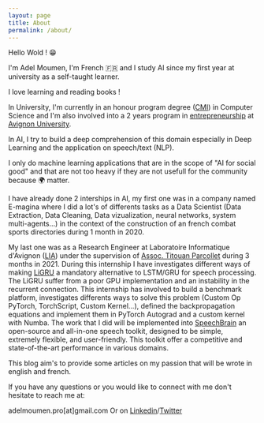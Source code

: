 ```yaml
---
layout: page
title: About
permalink: /about/
---
```


Hello Wold ! 😁

I'm Adel Moumen, I'm French 🇫🇷 and I study AI since my first year at university as a self-taught learner.

I love learning and reading books ! 

In University, I'm currently in an honour program degree ([CMI](https://reseau-figure.fr/)) in Computer Science and I'm also involved into a 2 years program in [entrepreneurship](https://univ-avignon.fr/formations/orientation-et-insertion/l-entrepreneuriat-etudiant/l-entrepreneuriat-etudiant-15387.kjsp) at [Avignon University](https://ceri.univ-avignon.fr/formations/cursus-master-ingenierie-en-informatique/). 

In AI, I try to build a deep comprehension of this domain especially in Deep Learning and the application on speech/text (NLP).


I only do machine learning applications that are in the scope of "AI for social good" and that are not too heavy if they are not usefull for the community because 🌍 matter. 


I have already done 2 interships in AI, my first one was in a company named E-magina where I did a lot's of differents tasks as a Data Scientist (Data Extraction, Data Cleaning, Data vizualization, neural networks, system multi-agents...) in the context of the construction of an french combat sports directories during 1 month in 2020.

 My last one was as a Research Engineer at Laboratoire Informatique d'Avignon ([LIA](https://lia.univ-avignon.fr/)) under the supervision of [Assoc. Titouan Parcollet](http://www.darnault-parcollet.fr/Parcollet/) during 3 months in 2021. During this internship I have investigates different ways of making [LiGRU](https://arxiv.org/pdf/1803.10225.pdf) a mandatory alternative to LSTM/GRU for speech processing. The LiGRU suffer from a poor GPU implementation and an instability in the recurrent connection. This internship has involved to build a benchmark platform, investigates differents ways to solve this problem (Custom Op PyTorch, TorchScript, Custom Kernel...), defined the backpropagation equations and implement them in PyTorch Autograd and a custom kernel with Numba. The work that I did will be implemented into [SpeechBrain](https://speechbrain.github.io/) an open-source and all-in-one speech toolkit, designed to be simple, extremely flexible, and user-friendly. This toolkit offer a competitive and state-of-the-art performance in various domains. 

This blog aim's to provide some articles on my passion that will be wrote in english and french. 

If you have any questions or you would like to connect with me don't hesitate to reach me at:

adelmoumen.pro[at]gmail.com Or on [Linkedin](https://www.linkedin.com/in/adel-moumen-514b6a1ba/)/[Twitter](https://twitter.com/frhumanlearning)


